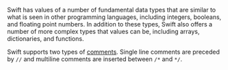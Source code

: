 Swift has values of a number of fundamental data types that are similar to what is seen in other programming languages, including integers, booleans, and floating point numbers. In addition to these types, Swift also offers a number of more complex types that values can be, including arrays, dictionaries, and functions.

Swift supports two types of [comments][comments]. Single line comments are preceded by `//` and multiline comments are inserted between `/*` and `*/`.

[comments]: https://docs.swift.org/swift-book/LanguageGuide/TheBasics.html#ID315
